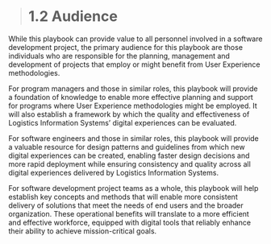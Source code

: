 > # **1.2** Audience

While this playbook can provide value to all personnel involved in a software development project, the primary audience for this playbook are those individuals who are responsible for the planning, management and development of projects that employ or might benefit from User Experience methodologies. 

For program managers and those in similar roles, this playbook will provide a foundation of knowledge to enable more effective planning and support for programs where User Experience methodologies might be employed. It will also establish a framework by which the quality and effectiveness of Logistics Information Systems’ digital experiences can be evaluated.

For software engineers and those in similar roles, this playbook will provide a valuable resource for design patterns and guidelines from which new digital experiences can be created, enabling faster design decisions and more rapid deployment while ensuring consistency and quality across all digital experiences delivered by Logistics Information Systems.

For software development project teams as a whole, this playbook will help establish key concepts and methods that will enable more consistent delivery of solutions that meet the needs of end users and the broader organization. These operational benefits will translate to a more efficient and effective workforce, equipped with digital tools that reliably enhance their ability to achieve mission-critical goals.


